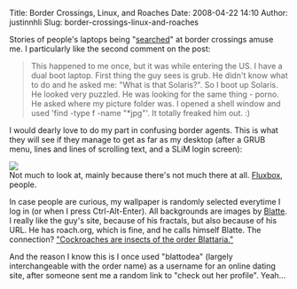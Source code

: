 Title: Border Crossings, Linux, and Roaches
Date: 2008-04-22 14:10
Author: justinnhli
Slug: border-crossings-linux-and-roaches

Stories of people's laptops being
"[searched](http://tkyte.blogspot.com/2007/03/crossing-border.html)" at
border crossings amuse me. I particularly like the second comment on the
post:  

> This happened to me once, but it was while entering the US. I have a
> dual boot laptop. First thing the guy sees is grub. He didn't know
> what to do and he asked me: "What is that Solaris?". So I boot up
> Solaris. He looked very puzzled. He was looking for the same thing -
> porno. He asked where my picture folder was. I opened a shell window
> and used 'find -type f -name "\*jpg"'. It totally freaked him out. :)
> </p>

I would dearly love to do my part in confusing border agents. This is
what they will see if they manage to get as far as my desktop (after a
GRUB menu, lines and lines of scrolling text, and a SLiM login screen):

[![](http://justinnhli.files.wordpress.com/2008/04/84abf-desktop.png?w=300)](http://justinnhli.files.wordpress.com/2008/04/84abf-desktop.png)  
Not much to look at, mainly because there's not much there at all.
[Fluxbox](http://www.fluxbox.org/), people.

In case people are curious, my wallpaper is randomly selected everytime
I log in (or when I press Ctrl-Alt-Enter). All backgrounds are images by
[Blatte](http://exoteric.roach.org/). I really like the guy's site,
because of his fractals, but also because of his URL. He has roach.org,
which is fine, and he calls himself Blatte. The connection?
["Cockroaches are insects of the order
Blattaria."](http://en.wikipedia.org/wiki/Cockroach)

And the reason I know this is I once used "blattodea" (largely
interchangeable with the order name) as a username for an online dating
site, after someone sent me a random link to "check out her profile".
Yeah...

